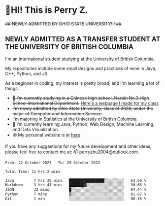 # 🌄HI! This is Perry Z. <br> #
<s>## NEWLY ADMITTED BY OHIO STATE UNIVERSITY!!! ##</s>
## NEWLY ADMITTED AS A TRANSFER STUDENT AT THE UNIVERSITY OF BRITISH COLUMBIA ##
I'm an international student studying at the University of British Columbia. <br>

My repositories include some small designs and practices of mine in Java, C++, Python, and JS. <br>

As a beginner in coding, my interest is pretty broad, and I'm learning a lot of things. <br>
- <s>🔭 I’m currently studying in a Chinese high school, Harbin No.3 High School International Department.</s> [Here's a webpage I made for my class](https://perry2004.github.io/weirdos/)
- <s> I'm newly admitted by Ohio State University, class of 2026, under the major of Computer and Information Science. </s>
- I'm majoring in Statistics at the University of British Columbia. 
- 🌱 I’m currently learning Java, Python, Web Design, Machine Learning, and Data Visualization. 
- 🕸️ My personal website is at <a href="https://zhu-yp.cn">here</a> .  

If you have any suggestions for my future development and other ideas, please feel free to contact me at: 📫 [perryzhu2004@outlook.com](mailto:perryzhu2004@outlook.com)

<!--START_SECTION:waka-->

```txt
From: 22 October 2023 - To: 29 October 2023

Total Time: 12 hrs 2 mins

Java         7 hrs 39 mins   ████████████████░░░░░░░░░   63.60 %
Markdown     3 hrs 41 mins   ███████▓░░░░░░░░░░░░░░░░░   30.66 %
JSON         32 mins         █░░░░░░░░░░░░░░░░░░░░░░░░   04.44 %
Python       7 mins          ▒░░░░░░░░░░░░░░░░░░░░░░░░   01.07 %
Git          1 min           ░░░░░░░░░░░░░░░░░░░░░░░░░   00.16 %
```

<!--END_SECTION:waka-->
